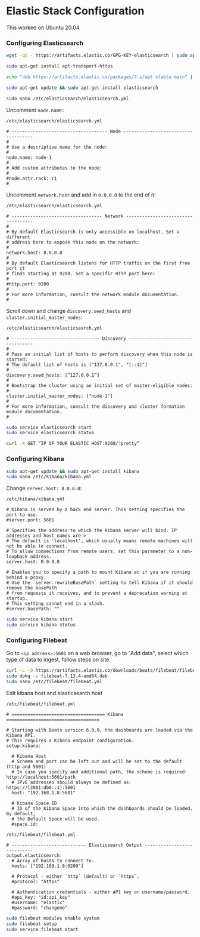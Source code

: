 # Elastic Stack Configuration

This worked on Ubuntu 20.04

### Configuring Elasticsearch

```bash
wget -qO - https://artifacts.elastic.co/GPG-KEY-elasticsearch | sudo apt-key add -
```

```bash
sudo apt-get install apt-transport-https
```

```bash
echo "deb https://artifacts.elastic.co/packages/7.x/apt stable main" | sudo tee -a /etc/apt/sources.list.d/elastic-7.x.list
```

```bash
sudo apt-get update && sudo apt-get install elasticsearch
```

```bash
sudo nano /etc/elasticsearch/elasticsearch.yml
```

Uncomment `node.name:`

```
/etc/elasticsearch/elasticsearch.yml

# ------------------------------------ Node ------------------------------------
#
# Use a descriptive name for the node:
#
node.name: node-1
#
# Add custom attributes to the node:
#
#node.attr.rack: r1
#
```



Uncomment `network.host` and add in `0.0.0.0` to the end of it:

```
/etc/elasticsearch/elasticsearch.yml

# ---------------------------------- Network -----------------------------------
#
# By default Elasticsearch is only accessible on localhost. Set a different
# address here to expose this node on the network:
#
network.host: 0.0.0.0
#
# By default Elasticsearch listens for HTTP traffic on the first free port it
# finds starting at 9200. Set a specific HTTP port here:
#
#http.port: 9200
#
# For more information, consult the network module documentation.
#
```

Scroll down and change `discovery.seed_hosts` and `cluster.initial_master_nodes`:

```
/etc/elasticsearch/elasticsearch.yml

# --------------------------------- Discovery ----------------------------------
#
# Pass an initial list of hosts to perform discovery when this node is started:
# The default list of hosts is ["127.0.0.1", "[::1]"]
#
discovery.seed_hosts: [“127.0.0.1”]
#
# Bootstrap the cluster using an initial set of master-eligible nodes:
#
cluster.initial_master_nodes: ["node-1"]
#
# For more information, consult the discovery and cluster formation module documentation.
#
```

```bash
sudo service elasticsearch start
sudo service elasticsearch status
```

```bash
curl -X GET “IP OF YOUR ELASTIC HOST:9200/?pretty”
```

### Configuring Kibana

```bash
sudo apt-get update && sudo apt-get install kibana
sudo nano /etc/kibana/kibana.yml
```

Change `server.host: 0.0.0.0`:

```
/etc/kibana/kibana.yml

# Kibana is served by a back end server. This setting specifies the port to use.
#server.port: 5601

# Specifies the address to which the Kibana server will bind. IP addresses and host names are >
# The default is 'localhost', which usually means remote machines will not be able to connect.
# To allow connections from remote users, set this parameter to a non-loopback address.
server.host: 0.0.0.0

# Enables you to specify a path to mount Kibana at if you are running behind a proxy.
# Use the `server.rewriteBasePath` setting to tell Kibana if it should remove the basePath
# from requests it receives, and to prevent a deprecation warning at startup.
# This setting cannot end in a slash.
#server.basePath: ""
```

```bash
sudo service kibana start
sudo service kibana status
```

### Configuring Filebeat

Go to `<ip_address>:5601` on a web browser, go to "Add data", select which type of data to ingest, follow steps on site.

```bash
curl -L -O https://artifacts.elastic.co/downloads/beats/filebeat/filebeat-7.13.4-amd64.deb
sudo dpkg -i filebeat-7.13.4-amd64.deb
sudo nano /etc/filebeat/filebeat.yml
```

Edit kibana host and elasticsearch host

```
/etc/filebeat/filebeat.yml

# =================================== Kibana ===================================

# Starting with Beats version 6.0.0, the dashboards are loaded via the Kibana API.
# This requires a Kibana endpoint configuration.
setup.kibana:

  # Kibana Host
  # Scheme and port can be left out and will be set to the default (http and 5601)
  # In case you specify and additional path, the scheme is required: http://localhost:5601/path
  # IPv6 addresses should always be defined as: https://[2001:db8::1]:5601
  host: "192.168.1.8:5601"

  # Kibana Space ID
  # ID of the Kibana Space into which the dashboards should be loaded. By default,
  # the Default Space will be used.
  #space.id:
```

```
/etc/filebeat/filebeat.yml

# ---------------------------- Elasticsearch Output ----------------------------
output.elasticsearch:
  # Array of hosts to connect to.
  hosts: ["192.168.1.8:9200"]

  # Protocol - either `http` (default) or `https`.
  #protocol: "https"

  # Authentication credentials - either API key or username/password.
  #api_key: "id:api_key"
  #username: "elastic"
  #password: "changeme"
```

```bash
sudo filebeat modules enable system
sudo filebeat setup
sudo service filebeat start
```



